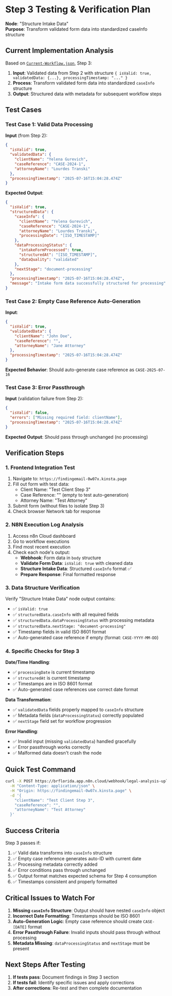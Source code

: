 # Step 3 Testing & Verification Plan
**Node**: "Structure Intake Data"  
**Purpose**: Transform validated form data into standardized caseInfo structure

## Current Implementation Analysis

Based on [`Current-Workflow.json`](workflow/Current-Workflow.json:69), Step 3:

1. **Input**: Validated data from Step 2 with structure `{ isValid: true, validatedData: {...}, processingTimestamp: "..." }`
2. **Process**: Transform validated form data into standardized `caseInfo` structure 
3. **Output**: Structured data with metadata for subsequent workflow steps

## Test Cases

### Test Case 1: Valid Data Processing
**Input** (from Step 2):
```json
{
  "isValid": true,
  "validatedData": {
    "clientName": "Yelena Gurevich",
    "caseReference": "CASE-2024-1",
    "attorneyName": "Lourdes Transki"
  },
  "processingTimestamp": "2025-07-16T15:04:28.474Z"
}
```

**Expected Output**:
```json
{
  "isValid": true,
  "structuredData": {
    "caseInfo": {
      "clientName": "Yelena Gurevich",
      "caseReference": "CASE-2024-1",
      "attorneyName": "Lourdes Transki",
      "processingDate": "[ISO_TIMESTAMP]"
    },
    "dataProcessingStatus": {
      "intakeFormProcessed": true,
      "structuredAt": "[ISO_TIMESTAMP]",
      "dataQuality": "validated"
    },
    "nextStage": "document-processing"
  },
  "processingTimestamp": "2025-07-16T15:04:28.474Z",
  "message": "Intake form data successfully structured for processing"
}
```

### Test Case 2: Empty Case Reference Auto-Generation
**Input**:
```json
{
  "isValid": true,
  "validatedData": {
    "clientName": "John Doe",
    "caseReference": "",
    "attorneyName": "Jane Attorney"
  },
  "processingTimestamp": "2025-07-16T15:04:28.474Z"
}
```

**Expected Behavior**: Should auto-generate case reference as `CASE-2025-07-16`

### Test Case 3: Error Passthrough
**Input** (validation failure from Step 2):
```json
{
  "isValid": false,
  "errors": ["Missing required field: clientName"],
  "processingTimestamp": "2025-07-16T15:04:28.474Z"
}
```

**Expected Output**: Should pass through unchanged (no processing)

## Verification Steps

### 1. Frontend Integration Test
1. Navigate to: `https://findingemail-0w07x.kinsta.page`
2. Fill out form with test data:
   - Client Name: "Test Client Step 3"
   - Case Reference: "" (empty to test auto-generation)
   - Attorney Name: "Test Attorney"
3. Submit form (without files to isolate Step 3)
4. Check browser Network tab for response

### 2. N8N Execution Log Analysis
1. Access n8n Cloud dashboard
2. Go to workflow executions
3. Find most recent execution
4. Check each node's output:
   - **Webhook**: Form data in `body` structure
   - **Validate Form Data**: `isValid: true` with cleaned data
   - **Structure Intake Data**: Structured `caseInfo` format ✅
   - **Prepare Response**: Final formatted response

### 3. Data Structure Verification
Verify "Structure Intake Data" node output contains:
- ✅ `isValid: true`
- ✅ `structuredData.caseInfo` with all required fields
- ✅ `structuredData.dataProcessingStatus` with processing metadata
- ✅ `structuredData.nextStage: "document-processing"`
- ✅ Timestamp fields in valid ISO 8601 format
- ✅ Auto-generated case reference if empty (format: `CASE-YYYY-MM-DD`)

### 4. Specific Checks for Step 3

**Date/Time Handling**:
- ✅ `processingDate` is current timestamp
- ✅ `structuredAt` is current timestamp  
- ✅ Timestamps are in ISO 8601 format
- ✅ Auto-generated case references use correct date format

**Data Transformation**:
- ✅ `validatedData` fields properly mapped to `caseInfo` structure
- ✅ Metadata fields (`dataProcessingStatus`) correctly populated
- ✅ `nextStage` field set for workflow progression

**Error Handling**:
- ✅ Invalid input (missing `validatedData`) handled gracefully
- ✅ Error passthrough works correctly
- ✅ Malformed data doesn't crash the node

## Quick Test Command

```bash
curl -X POST https://brflorida.app.n8n.cloud/webhook/legal-analysis-upload \
  -H "Content-Type: application/json" \
  -H "Origin: https://findingemail-0w07x.kinsta.page" \
  -d '{
    "clientName": "Test Client Step 3",
    "caseReference": "",
    "attorneyName": "Test Attorney"
  }'
```

## Success Criteria

Step 3 passes if:
1. ✅ Valid data transforms into `caseInfo` structure
2. ✅ Empty case reference generates auto-ID with current date
3. ✅ Processing metadata correctly added
4. ✅ Error conditions pass through unchanged
5. ✅ Output format matches expected schema for Step 4 consumption
6. ✅ Timestamps consistent and properly formatted

## Critical Issues to Watch For

1. **Missing `caseInfo` Structure**: Output should have nested `caseInfo` object
2. **Incorrect Date Formatting**: Timestamps should be ISO 8601
3. **Auto-Generation Logic**: Empty case reference should create `CASE-[DATE]` format
4. **Error Passthrough Failure**: Invalid inputs should pass through without processing
5. **Metadata Missing**: `dataProcessingStatus` and `nextStage` must be present

## Next Steps After Testing

1. **If tests pass**: Document findings in Step 3 section
2. **If tests fail**: Identify specific issues and apply corrections
3. **After corrections**: Re-test and then complete documentation
